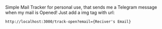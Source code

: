 Simple Mail Tracker for personal use, that sends me a Telegram message when my mail is Opened!
Just add a img tag with url:
```
http://localhost:3000/track-open?email={Reciver's Email}
```
